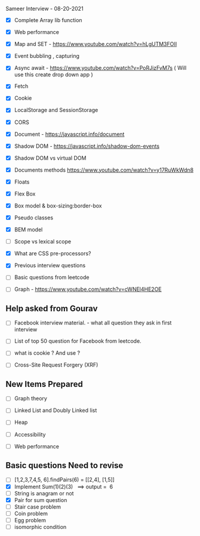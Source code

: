 Sameer Interview - 08-20-2021

- [x] Complete Array lib function 
- [x] Web performance 
- [x] Map and SET - https://www.youtube.com/watch?v=hLgUTM3FOII 
- [x] Event bubbling , capturing 
- [x] Async await - https://www.youtube.com/watch?v=PoRJizFvM7s   ( Will use this create drop down app )
- [x] Fetch 
- [x] Cookie
- [x] LocalStorage and SessionStorage
- [x] CORS
- [x] Document -  https://javascript.info/document
- [x] Shadow DOM - https://javascript.info/shadow-dom-events 
- [x] Shadow DOM vs virtual DOM 
- [x] Documents methods https://www.youtube.com/watch?v=y17RuWkWdn8 
- [x] Floats 
- [x] Flex Box 
- [x] Box model & box-sizing:border-box 
- [x] Pseudo classes 
- [x] BEM model 
- [ ] Scope vs lexical scope 
- [x] What are CSS pre-processors?
- [x] Previous interview questions 
- [ ] Basic questions from leetcode
- [ ] Graph - https://www.youtube.com/watch?v=cWNEl4HE2OE 


## Help asked from Gourav
- [ ] Facebook interview material. - what all question they ask in first interview 
- [ ] List of top 50 question for Facebook from leetcode.
- [ ] what is cookie ? And use ?
- [ ] Cross-Site Request Forgery (XRF)


## New Items Prepared 
- [ ] Graph theory 
- [ ] Linked List and Doubly Linked list 
- [ ] Heap 
- [ ] Accessibility 
- [ ] Web performance  


## Basic questions Need to revise 
- [ ] [1,2,3,7,4,5, 6].findPairs(6) = [[2,4], [1,5]] 
- [x] Implement Sum(1)(2)(3)   ==> output =  6
- [ ] String is anagram or not 
- [x] Pair for sum question 
- [ ] Stair case problem
- [ ] Coin problem
- [ ] Egg problem 
- [ ] isomorphic condition 